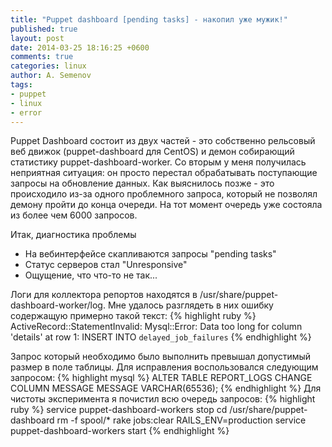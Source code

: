 ```yaml
---
title: "Puppet dashboard [pending tasks] - накопил уже мужик!"
published: true
layout: post
date: 2014-03-25 18:16:25 +0600
comments: true
categories: linux
author: A. Semenov
tags: 
- puppet
- linux
- error
---
```

Puppet Dashboard состоит из двух частей - это собственно рельсовый веб движок (puppet-dashboard для CentOS) и демон собирающий статистику puppet-dashboard-worker. Со вторым у меня получилась неприятная ситуация: он просто перестал обрабатывать поступающие запросы на обновление данных. Как выяснилось позже - это происходило из-за одного проблемного запроса, который не позволял демону пройти до конца очереди. На тот момент очередь уже состояла из более чем 6000 запросов.

<!--more-->

Итак, диагностика проблемы

* На вебинтерфейсе скапливаются запросы "pending tasks"
* Статус серверов стал "Unresponsive"
* Ощущение, что что-то не так...

Логи для коллектора репортов находятся в /usr/share/puppet-dashboard-worker/log. Мне удалось разглядеть в них ошибку содержащую примерно такой текст:
{% highlight ruby %}
ActiveRecord::StatementInvalid: Mysql::Error: Data too long for column 'details' at row 1: INSERT INTO `delayed_job_failures`
{% endhighlight %}

Запрос который необходимо было выполнить превышал допустимый размер в поле таблицы. Для исправления воспользовался следующим запросом:
{% highlight mysql %}
ALTER TABLE REPORT_LOGS CHANGE COLUMN MESSAGE MESSAGE VARCHAR(65536);
{% endhighlight %}
Для чистоты эксперимента я почистил всю очередь запросов:
{% highlight ruby %}
service puppet-dashboard-workers stop
cd /usr/share/puppet-dashboard
rm -f spool/*
rake jobs:clear RAILS_ENV=production
service puppet-dashboard-workers start
{% endhighlight %}
